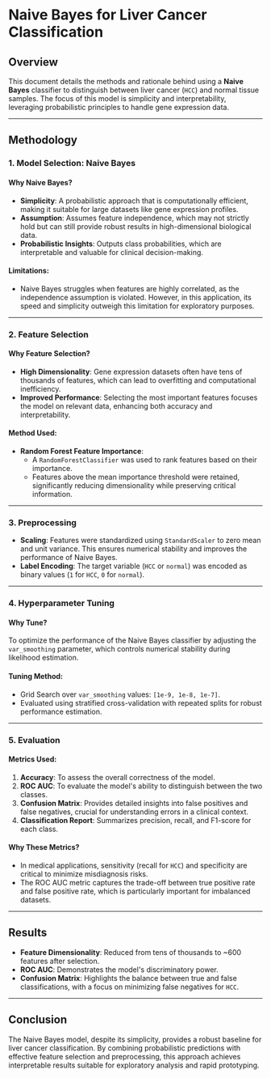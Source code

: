 # Naive Bayes for Liver Cancer Classification

## Overview

This document details the methods and rationale behind using a **Naive Bayes** classifier to distinguish between liver cancer (`HCC`) and normal tissue samples. The focus of this model is simplicity and interpretability, leveraging probabilistic principles to handle gene expression data.

---

## Methodology

### 1. **Model Selection: Naive Bayes**

#### Why Naive Bayes?
- **Simplicity**: A probabilistic approach that is computationally efficient, making it suitable for large datasets like gene expression profiles.
- **Assumption**: Assumes feature independence, which may not strictly hold but can still provide robust results in high-dimensional biological data.
- **Probabilistic Insights**: Outputs class probabilities, which are interpretable and valuable for clinical decision-making.

#### Limitations:
- Naive Bayes struggles when features are highly correlated, as the independence assumption is violated. However, in this application, its speed and simplicity outweigh this limitation for exploratory purposes.

---

### 2. **Feature Selection**

#### Why Feature Selection?
- **High Dimensionality**: Gene expression datasets often have tens of thousands of features, which can lead to overfitting and computational inefficiency.
- **Improved Performance**: Selecting the most important features focuses the model on relevant data, enhancing both accuracy and interpretability.

#### Method Used:
- **Random Forest Feature Importance**:
  - A `RandomForestClassifier` was used to rank features based on their importance.
  - Features above the mean importance threshold were retained, significantly reducing dimensionality while preserving critical information.

---

### 3. **Preprocessing**

- **Scaling**: Features were standardized using `StandardScaler` to zero mean and unit variance. This ensures numerical stability and improves the performance of Naive Bayes.
- **Label Encoding**: The target variable (`HCC` or `normal`) was encoded as binary values (`1` for `HCC`, `0` for `normal`).

---

### 4. **Hyperparameter Tuning**

#### Why Tune?
To optimize the performance of the Naive Bayes classifier by adjusting the `var_smoothing` parameter, which controls numerical stability during likelihood estimation.

#### Tuning Method:
- Grid Search over `var_smoothing` values: `[1e-9, 1e-8, 1e-7]`.
- Evaluated using stratified cross-validation with repeated splits for robust performance estimation.

---

### 5. **Evaluation**

#### Metrics Used:
1. **Accuracy**: To assess the overall correctness of the model.
2. **ROC AUC**: To evaluate the model's ability to distinguish between the two classes.
3. **Confusion Matrix**: Provides detailed insights into false positives and false negatives, crucial for understanding errors in a clinical context.
4. **Classification Report**: Summarizes precision, recall, and F1-score for each class.

#### Why These Metrics?
- In medical applications, sensitivity (recall for `HCC`) and specificity are critical to minimize misdiagnosis risks.
- The ROC AUC metric captures the trade-off between true positive rate and false positive rate, which is particularly important for imbalanced datasets.

---

## Results

- **Feature Dimensionality**: Reduced from tens of thousands to ~600 features after selection.
- **ROC AUC**: Demonstrates the model's discriminatory power.
- **Confusion Matrix**: Highlights the balance between true and false classifications, with a focus on minimizing false negatives for `HCC`.

---

## Conclusion

The Naive Bayes model, despite its simplicity, provides a robust baseline for liver cancer classification. By combining probabilistic predictions with effective feature selection and preprocessing, this approach achieves interpretable results suitable for exploratory analysis and rapid prototyping.